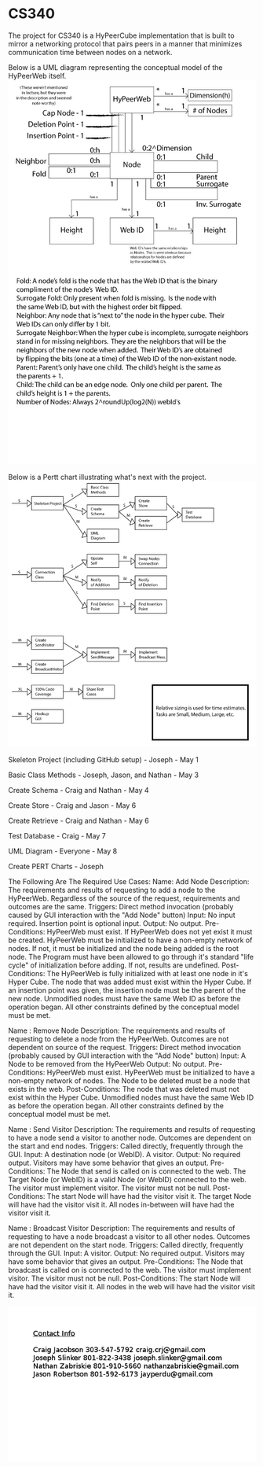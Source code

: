 CS340
=====

The project for CS340 is a HyPeerCube implementation that is built to mirror a networking protocol that pairs peers in a manner that minimizes communication time between nodes on a network.

Below is a UML diagram representing the conceptual model of the HyPeerWeb itself.
![Conceptual Model](/extra_content/IMG_0313.jpg "Conceptual Model")
![Conceptual Model](/extra_content/IMG_0314.jpg "Conceptual Model")

Below is a Pertt chart illustrating what's next with the project.
![PERT Chart](/extra_content/PERT-Chart.png "PERT Chart")

Skeleton Project (including GitHub setup) - Joseph - May 1

Basic Class Methods - Joseph, Jason, and Nathan - May 3

Create Schema - Craig and Nathan - May 4

Create Store - Craig and Jason - May 6

Create Retrieve - Craig and Nathan - May 6

Test Database - Craig - May 7

UML Diagram - Everyone - May 8

Create PERT Charts - Joseph

The Following Are The Required Use Cases:
Name: Add Node
Description: The requirements and results of requesting to add a node to the HyPeerWeb.  Regardless of the source of the request, requirements and outcomes are the same.
Triggers: Direct method invocation (probably caused by GUI interaction with the "Add Node" button)
Input: No input required.  Insertion point is optional input.
Output: No output.
Pre-Conditions: 
	HyPeerWeb must exist.  If HyPeerWeb does not yet exist it must be created.
	HyPeerWeb must be initialized to have a non-empty network of nodes.  If not, it must be initialized and the node being added is the root node.
	The Program must have been allowed to go through it's standard "life cycle" of initialization before adding.  If not, results are undefined.
Post-Conditions: 
	The HyPeerWeb is fully initialized with at least one node in it's Hyper Cube.
	The node that was added must exist within the Hyper Cube.
	If an insertion point was given, the insertion node must be the parent of the new node.
	Unmodified nodes must have the same Web ID as before the operation began.
	All other constraints defined by the conceptual model must be met.

Name : Remove Node
Description: The requirements and results of requesting to delete a node from the HyPeerWeb.  Outcomes are not dependent on source of the request.
Triggers: Direct method invocation (probably caused by GUI interaction with the "Add Node" button)
Input: A Node to be removed from the HyPeerWeb
Output: No output.
Pre-Conditions:
	HyPeerWeb must exist.
	HyPeerWeb must be initialized to have a non-empty network of nodes.
	The Node to be deleted must be a node that exists in the web. 
Post-Conditions:
	The node that was deleted must not exist within the Hyper Cube.
	Unmodified nodes must have the same Web ID as before the operation began.
	All other constraints defined by the conceptual model must be met.

Name : Send Visitor
Description: The requirements and results of requesting to have a node send a visitor to another node.  Outcomes are dependent on the start and end nodes.
Triggers: Called directly, frequently through the GUI.
Input: A destination node (or WebID).  A visitor.
Output: No required output.  Visitors may have some behavior that gives an output.
Pre-Conditions:
	The Node that send is called on is connected to the web.
	The Target Node (or WebID) is a valid Node (or WebID) connected to the web.
	The visitor must implement visitor.
	The visitor must not be null.
Post-Conditions:
	The start Node will have had the visitor visit it.
	The target Node will have had the visitor visit it.
	All nodes in-between will have had the visitor visit it.

Name : Broadcast Visitor
Description: The requirements and results of requesting to have a node broadcast a visitor to all other nodes.  Outcomes are not dependent on the start node.
Triggers: Called directly, frequently through the GUI.
Input: A visitor.
Output: No required output.  Visitors may have some behavior that gives an output.
Pre-Conditions:
	The Node that broadcast is called on is connected to the web.
	The visitor must implement visitor.
	The visitor must not be null.
Post-Conditions:
	The start Node will have had the visitor visit it.
	All nodes in the web will have had the visitor visit it.

![Contacts](/extra_content/contact_info.png "Contacts")